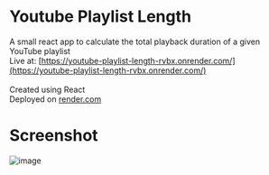
# Youtube Playlist Length

A small react app to calculate the total playback duration of a given YouTube playlist <br />
Live at: [https://youtube-playlist-length-rvbx.onrender.com/](https://youtube-playlist-length-rvbx.onrender.com/) <br /> <br />
Created using React <br />
Deployed on [render.com](https://render.com)

# Screenshot
![image](https://github.com/JacobSobolev/youtube-playlist-length/assets/9072434/b33a7e89-44d3-49d9-9cad-47aca340a745)





